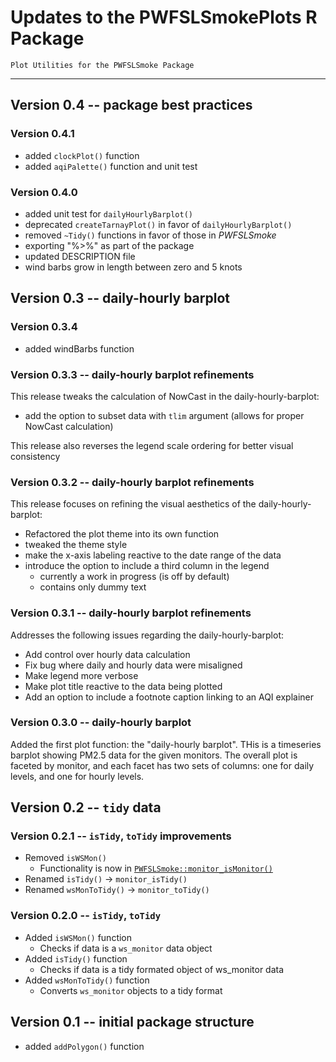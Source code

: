 # Updates to the PWFSLSmokePlots R Package

```
Plot Utilities for the PWFSLSmoke Package
```

----

## Version 0.4 -- package best practices

### Version 0.4.1 

 * added `clockPlot()` function
 * added `aqiPalette()` function and unit test
 
### Version 0.4.0 

 * added unit test for `dailyHourlyBarplot()`
 * deprecated `createTarnayPlot()` in favor of `dailyHourlyBarplot()`
 * removed `~Tidy()` functions in favor of those in *PWFSLSmoke*
 * exporting "%>%" as part of the package
 * updated DESCRIPTION file 
 * wind barbs grow in length between zero and 5 knots

## Version 0.3 -- daily-hourly barplot

### Version 0.3.4 

 * added windBarbs function 

### Version 0.3.3 -- daily-hourly barplot refinements

This release tweaks the calculation of NowCast in the daily-hourly-barplot:

- add the option to subset data with `tlim` argument (allows for proper NowCast calculation)

This release also reverses the legend scale ordering for better visual consistency

### Version 0.3.2 -- daily-hourly barplot refinements

This release focuses on refining the visual aesthetics of the daily-hourly-barplot:

- Refactored the plot theme into its own function
- tweaked the theme style
- make the x-axis labeling reactive to the date range of the data
-  introduce the option to include a third column in the legend
   - currently a work in progress (is off by default)
   - contains only dummy text

### Version 0.3.1 -- daily-hourly barplot refinements

Addresses the following issues regarding the daily-hourly-barplot:

- Add control over hourly data calculation
- Fix bug where daily and hourly data were misaligned
- Make legend more verbose
- Make plot title reactive to the data being plotted
- Add an option to include a footnote caption linking to an AQI explainer

### Version 0.3.0 -- daily-hourly barplot

Added the first plot function: the "daily-hourly barplot". THis is  a timeseries barplot showing PM2.5 data for
the given monitors. The overall plot is faceted by monitor, and each facet has two sets of columns: one for
daily levels, and one for hourly levels.


## Version 0.2 -- `tidy` data

### Version 0.2.1 -- `isTidy`, `toTidy` improvements

* Removed `isWSMon()`
    - Functionality is now in [`PWFSLSmoke::monitor_isMonitor()`](https://github.com/MazamaScience/PWFSLSmoke/blob/master/R/monitor_isMonitor.R)
* Renamed `isTidy()` -> `monitor_isTidy()`
* Renamed `wsMonToTidy()` -> `monitor_toTidy()`

### Version 0.2.0 -- `isTidy`, `toTidy`

* Added `isWSMon()` function
    - Checks if data is a `ws_monitor` data object
* Added `isTidy()` function
    - Checks if data is a tidy formated object of ws_monitor data
* Added `wsMonToTidy()` function
    - Converts `ws_monitor` objects to a tidy format


## Version 0.1 -- initial package structure

* added `addPolygon()` function


